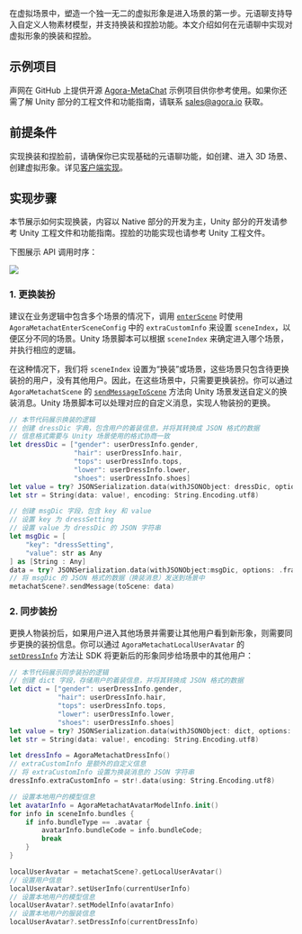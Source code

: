 在虚拟场景中，塑造一个独一无二的虚拟形象是进入场景的第一步。元语聊支持导入自定义人物素材模型，并支持换装和捏脸功能。本文介绍如何在元语聊中实现对虚拟形象的换装和捏脸。

## 示例项目

声网在 GitHub 上提供开源 [Agora-MetaChat](https://github.com/AgoraIO-Community/Agora-MetaChat/tree/dev_sdk2) 示例项目供你参考使用。如果你还需了解 Unity 部分的工程文件和功能指南，请联系 sales@agora.io 获取。


## 前提条件

实现换装和捏脸前，请确保你已实现基础的元语聊功能，如创建、进入 3D 场景、创建虚拟形象。详见[客户端实现](https://docs.agora.io/cn/metachat/metachat_client_ios?platform=All%20Platforms)。


## 实现步骤

本节展示如何实现换装，内容以 Native 部分的开发为主，Unity 部分的开发请参考 Unity 工程文件和功能指南。捏脸的功能实现也请参考 Unity 工程文件。

下图展示 API 调用时序：

![](https://web-cdn.agora.io/docs-files/1680172665142)

### 1. 更换装扮

建议在业务逻辑中包含多个场景的情况下，调用 [`enterScene`](https://docs.agora.io/cn/metachat/metachat_api_ios?platform=All%20Platforms#enterscene) 时使用 `AgoraMetachatEnterSceneConfig` 中的 `extraCustomInfo` 来设置 `sceneIndex`，以便区分不同的场景。Unity 场景脚本可以根据 `sceneIndex` 来确定进入哪个场景，并执行相应的逻辑。

在这种情况下，我们将 `sceneIndex` 设置为“换装”或场景，这些场景只包含待更换装扮的用户，没有其他用户。因此，在这些场景中，只需要更换装扮。你可以通过 `AgoraMetachatScene` 的 [`sendMessageToScene`](https://docs.agora.io/cn/metachat/metachat_api_ios?platform=All%20Platforms#sendmessagetoscene) 方法向 Unity 场景发送自定义的换装消息。Unity 场景脚本可以处理对应的自定义消息，实现人物装扮的更换。

```swift
// 本节代码展示换装的逻辑
// 创建 dressDic 字典，包含用户的着装信息，并将其转换成 JSON 格式的数据
// 信息格式需要与 Unity 场景使用的格式协商一致
let dressDic = ["gender": userDressInfo.gender,
                "hair": userDressInfo.hair,
                "tops": userDressInfo.tops,
                "lower": userDressInfo.lower,
                "shoes": userDressInfo.shoes]
let value = try? JSONSerialization.data(withJSONObject: dressDic, options: [])
let str = String(data: value!, encoding: String.Encoding.utf8)

// 创建 msgDic 字段，包含 key 和 value
// 设置 key 为 dressSetting
// 设置 value 为 dressDic 的 JSON 字符串
let msgDic = [
    "key": "dressSetting",
    "value": str as Any
] as [String : Any]
data = try? JSONSerialization.data(withJSONObject:msgDic, options: .fragmentsAllowed)
// 将 msgDic 的 JSON 格式的数据（换装消息）发送到场景中
metachatScene?.sendMessage(toScene: data)
```


### 2. 同步装扮

更换人物装扮后，如果用户进入其他场景并需要让其他用户看到新形象，则需要同步更换的装扮信息。你可以通过 `AgoraMetachatLocalUserAvatar` 的 [`setDressInfo`](https://docs.agora.io/cn/metachat/metachat_api_ios?platform=All%20Platforms#setdressinfo) 方法让 SDK 将更新后的形象同步给场景中的其他用户：


```swift
// 本节代码展示同步装扮的逻辑
// 创建 dict 字段，存储用户的着装信息，并将其转换成 JSON 格式的数据
let dict = ["gender": userDressInfo.gender,
            "hair": userDressInfo.hair,
            "tops": userDressInfo.tops,
            "lower": userDressInfo.lower,
            "shoes": userDressInfo.shoes]
let value = try? JSONSerialization.data(withJSONObject: dict, options: [])
let str = String(data: value!, encoding: String.Encoding.utf8)

let dressInfo = AgoraMetachatDressInfo()
// extraCustomInfo 是额外的自定义信息
// 将 extraCustomInfo 设置为换装消息的 JSON 字符串
dressInfo.extraCustomInfo = str!.data(using: String.Encoding.utf8)

// 设置本地用户的模型信息
let avatarInfo = AgoraMetachatAvatarModelInfo.init()
for info in sceneInfo.bundles {
    if info.bundleType == .avatar {
        avatarInfo.bundleCode = info.bundleCode;
        break
    }
}

localUserAvatar = metachatScene?.getLocalUserAvatar()
// 设置用户信息
localUserAvatar?.setUserInfo(currentUserInfo)
// 设置本地用户的模型信息
localUserAvatar?.setModelInfo(avatarInfo)
// 设置本地用户的服装信息
localUserAvatar?.setDressInfo(currentDressInfo)
```


